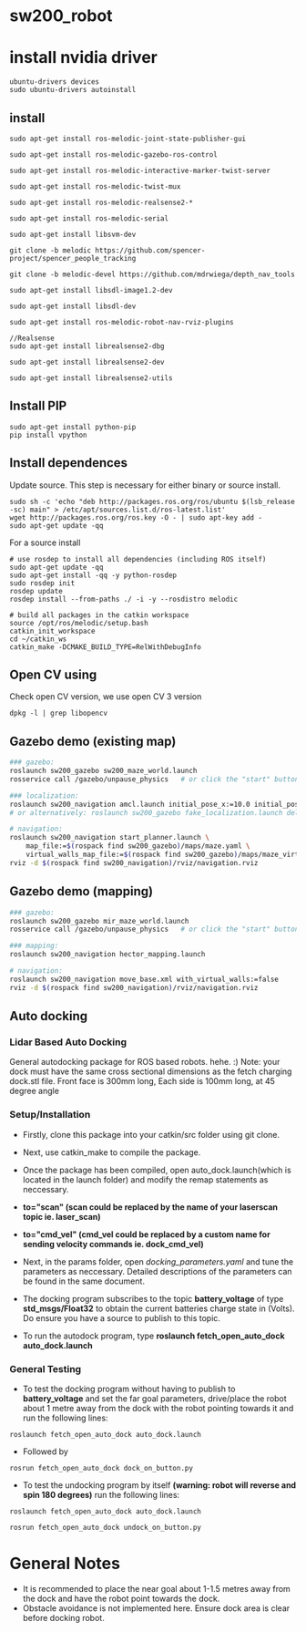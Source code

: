 # sw200_robot
# install nvidia driver
```
ubuntu-drivers devices
sudo ubuntu-drivers autoinstall
```
## install
```
sudo apt-get install ros-melodic-joint-state-publisher-gui

sudo apt-get install ros-melodic-gazebo-ros-control

sudo apt-get install ros-melodic-interactive-marker-twist-server

sudo apt-get install ros-melodic-twist-mux

sudo apt-get install ros-melodic-realsense2-*

sudo apt-get install ros-melodic-serial
 
sudo apt-get install libsvm-dev
 
git clone -b melodic https://github.com/spencer-project/spencer_people_tracking
 
git clone -b melodic-devel https://github.com/mdrwiega/depth_nav_tools
 
sudo apt-get install libsdl-image1.2-dev
 
sudo apt-get install libsdl-dev

sudo apt-get install ros-melodic-robot-nav-rviz-plugins

//Realsense
sudo apt-get install librealsense2-dbg

sudo apt-get install librealsense2-dev 

sudo apt-get install librealsense2-utils

 ```
## Install PIP
```
sudo apt-get install python-pip
pip install vpython
```
## Install dependences
Update source. This step is necessary for either binary or source install.
```
sudo sh -c 'echo "deb http://packages.ros.org/ros/ubuntu $(lsb_release -sc) main" > /etc/apt/sources.list.d/ros-latest.list'
wget http://packages.ros.org/ros.key -O - | sudo apt-key add -
sudo apt-get update -qq
```
For a source install
```
# use rosdep to install all dependencies (including ROS itself)
sudo apt-get update -qq
sudo apt-get install -qq -y python-rosdep
sudo rosdep init
rosdep update
rosdep install --from-paths ./ -i -y --rosdistro melodic

# build all packages in the catkin workspace
source /opt/ros/melodic/setup.bash
catkin_init_workspace
cd ~/catkin_ws
catkin_make -DCMAKE_BUILD_TYPE=RelWithDebugInfo
```
## Open CV using

Check open CV version, we use open CV 3 version
```
dpkg -l | grep libopencv
```

Gazebo demo (existing map)
--------------------------

```bash
### gazebo:
roslaunch sw200_gazebo sw200_maze_world.launch
rosservice call /gazebo/unpause_physics   # or click the "start" button in the Gazebo GUI

### localization:
roslaunch sw200_navigation amcl.launch initial_pose_x:=10.0 initial_pose_y:=10.0
# or alternatively: roslaunch sw200_gazebo fake_localization.launch delta_x:=-10.0 delta_y:=-10.0

# navigation:
roslaunch sw200_navigation start_planner.launch \
    map_file:=$(rospack find sw200_gazebo)/maps/maze.yaml \
    virtual_walls_map_file:=$(rospack find sw200_gazebo)/maps/maze_virtual_walls.yaml
rviz -d $(rospack find sw200_navigation)/rviz/navigation.rviz
```

Gazebo demo (mapping)
---------------------

```bash
### gazebo:
roslaunch sw200_gazebo mir_maze_world.launch
rosservice call /gazebo/unpause_physics   # or click the "start" button in the Gazebo GUI

### mapping:
roslaunch sw200_navigation hector_mapping.launch

# navigation:
roslaunch sw200_navigation move_base.xml with_virtual_walls:=false
rviz -d $(rospack find sw200_navigation)/rviz/navigation.rviz
```

Auto docking
--------------------------
### Lidar Based Auto Docking

General autodocking package for ROS based robots. hehe. :)
Note: your dock must have the same cross sectional dimensions as the fetch charging dock.stl file.  Front face is 300mm long, Each side is 100mm long, at 45 degree angle

### Setup/Installation
 * Firstly, clone this package into your catkin/src folder using git clone. 
 * Next, use catkin_make to compile the package.
 * Once the package has been compiled, open auto_dock.launch(which is located in the launch folder) and modify the remap statements as neccessary. 
 * **to="scan" (scan could be replaced by the name of your laserscan topic ie. laser_scan)**
 * **to="cmd_vel" (cmd_vel could be replaced by a custom name for sending velocity commands ie. dock_cmd_vel)**
 * Next, in the params folder, open *docking_parameters.yaml* and tune the parameters as neccessary. Detailed descriptions of the    parameters can be found in the same document.
 * The docking program subscribes to the topic **battery_voltage** of type **std_msgs/Float32** to obtain the current batteries    charge state in (Volts). Do ensure you have a source to publish to this topic.
 
 * To run the autodock program, type **roslaunch fetch_open_auto_dock auto_dock.launch**
 
### General Testing
* To test the docking program without having to publish to **battery_voltage** and set the far goal parameters, drive/place the robot about 1 metre away from the dock with the robot pointing towards it and run the following lines:

```
roslaunch fetch_open_auto_dock auto_dock.launch
```

 * Followed by 
```
rosrun fetch_open_auto_dock dock_on_button.py
```
 
* To test the undocking program by itself **(warning: robot will reverse and spin 180 degrees)** run the following lines:

```
roslaunch fetch_open_auto_dock auto_dock.launch
 
rosrun fetch_open_auto_dock undock_on_button.py
```

# General Notes
* It is recommended to place the near goal about 1-1.5 metres away from the dock and have the robot point towards the dock. 
* Obstacle avoidance is not implemented here. Ensure dock area is clear before docking robot. 



